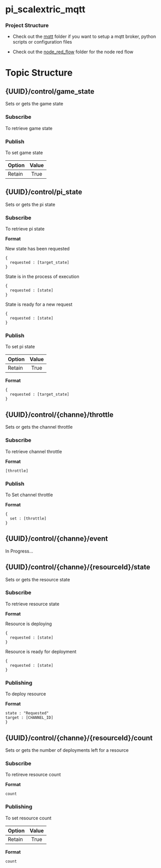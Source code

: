 # pi_scalextric_mqtt

### Project Structure
- Check out the [mqtt](https://github.com/aliceliveprojects/pi_scalextric_mqtt/tree/master/mqtt) folder if you want to setup a mqtt broker, python scripts or configuration files

- Check out the [node_red_flow](https://github.com/aliceliveprojects/pi_scalextric_mqtt/tree/master/node_red_flow) folder for the node red flow



# Topic Structure

## {UUID}/control/game_state
Sets or gets the game state

### Subscribe
To retrieve game state

### Publish
To set game state

| Option      | Value  |
| ------------- |:-------------:|
| Retain   | True |


## {UUID}/control/pi_state
Sets or gets the pi state

### Subscribe
To retrieve pi state

**Format**

New state has been requested
```
{
  requested : [target_state]
}
```

State is in the process of execution
```
{
  requested : [state]
}
```


State is ready for a new request
```
{
  requested : [state]
}
```

### Publish
To set pi state

| Option      | Value  |
| ------------- |:-------------:|
| Retain   | True |

**Format**

```
{
  requested : [target_state]
}
```

## {UUID}/control/{channe}/throttle
Sets or gets the channel throttle

### Subscribe
To retrieve channel throttle

**Format**

```
[throttle]
```

### Publish
To Set channel throttle

**Format**

```
{
  set : [throttle]
}
```

## {UUID}/control/{channe}/event
In Progress...

## {UUID}/control/{channe}/{resourceId}/state
Sets or gets the resource state

### Subscribe 
To retrieve resource state

**Format**

Resource is deploying
```
{
  requested : [state]
}
```


Resource is ready for deployment
```
{
  requested : [state]
}
```

### Publishing
To deploy resource

**Format**

```
state : "Requested"
target : [CHANNEL_ID]
}
```


## {UUID}/control/{channe}/{resourceId}/count
Sets or gets the number of deployments left for a resource

### Subscribe
To retireve resource count

**Format**

```
count
```

### Publishing
To set resource count

| Option      | Value  |
| ------------- |:-------------:|
| Retain   | True |


**Format**

```
count
````
